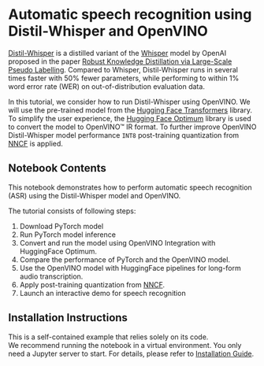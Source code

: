 # Automatic speech recognition using Distil-Whisper and OpenVINO

[Distil-Whisper](https://huggingface.co/distil-whisper/distil-large-v2) is a distilled variant of the [Whisper](https://huggingface.co/openai/whisper-large-v2) model by OpenAI proposed in the paper [Robust Knowledge Distillation via Large-Scale Pseudo Labelling](https://arxiv.org/abs/2311.00430). Compared to Whisper, Distil-Whisper runs in several times faster with 50% fewer parameters, while performing to within 1% word error rate (WER) on out-of-distribution evaluation data.

In this tutorial, we consider how to run Distil-Whisper using OpenVINO. We will use the pre-trained model from the [Hugging Face Transformers](https://huggingface.co/docs/transformers/index) library. To simplify the user experience, the [Hugging Face Optimum](https://huggingface.co/docs/optimum) library is used to convert the model to OpenVINO™ IR format. To further improve OpenVINO Distil-Whisper model performance `INT8` post-training quantization from [NNCF](https://github.com/openvinotoolkit/nncf/) is applied.

## Notebook Contents

This notebook demonstrates how to perform automatic speech recognition (ASR) using the Distil-Whisper model and OpenVINO.

The tutorial consists of following steps:
1. Download PyTorch model
2. Run PyTorch model inference
3. Convert and run the model using OpenVINO Integration with HuggingFace Optimum.
4. Compare the performance of PyTorch and the OpenVINO model.
5. Use the OpenVINO model with HuggingFace pipelines for long-form audio transcription.
6. Apply post-training quantization from [NNCF](https://github.com/openvinotoolkit/nncf/).
7. Launch an interactive demo for speech recognition


## Installation Instructions

This is a self-contained example that relies solely on its code.</br>
We recommend running the notebook in a virtual environment. You only need a Jupyter server to start.
For details, please refer to [Installation Guide](../../README.md).